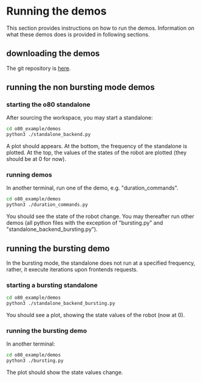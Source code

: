 # Running the demos

This section provides instructions on how to run the demos. Information on what these demos does is provided in following sections. 

## downloading the demos

The git repository is [here](https://github.com/intelligent-soft-robots/o80_pam).


## running the non bursting mode demos

### starting the o80 standalone

After sourcing the workspace, you may start a standalone:

```bash
cd o80_example/demos
python3 ./standalone_backend.py
```

A plot should appears. At the bottom, the frequency of the standalone is plotted. At the top, the values of the states of the robot are plotted (they should be at 0 for now).

### running demos

In  another terminal, run one of the demo, e.g. "duration_commands".


```bash
cd o80_example/demos
python3 ./duration_commands.py
```

You should see the state of the robot change. You may thereafter run other demos (all python files with the exception of "bursting.py" and "standalone_backend_bursting.py").

## running the bursting demo

In the bursting mode, the standalone does not run at a specified frequency, rather, it execute iterations upon frontends requests.

### starting a bursting standalone

```bash
cd o80_example/demos
python3 ./standalone_backend_bursting.py
```

You should see a plot, showing the state values of the robot (now at 0).

### running the bursting demo

In another terminal:

```bash
cd o80_example/demos
python3 ./bursting.py
```

The plot should show the state values change. 


